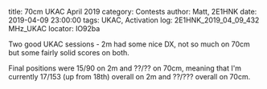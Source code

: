 title: 70cm UKAC April 2019
category: Contests
author: Matt, 2E1HNK
date: 2019-04-09 23:00:00
tags: UKAC, Activation
log: 2E1HNK_2019_04_09_432 MHz_UKAC
locator: IO92ba




Two good UKAC sessions - 2m had some nice DX, not so much on 70cm but some fairly solid scores on both.



Final positions were 15/90 on 2m and ??/?? on 70cm, meaning that I'm currently 17/153 (up from 18th) overall on 2m and ??/??? overall on 70cm.
